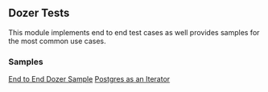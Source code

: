 ## Dozer Tests

This module implements end to end test cases as well provides samples for the most common use cases.

### Samples
[End to End Dozer Sample](./simple_e2e_example/README.md)
[Postgres as an Iterator](./connectors/postgres_as_iterator/README.md)